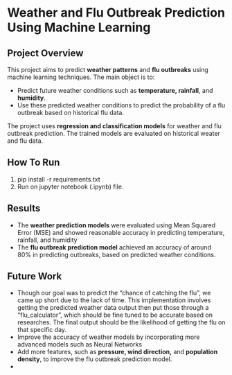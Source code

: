 # **Weather and Flu Outbreak Prediction Using Machine Learning**

## Project Overview

This project aims to predict **weather patterns** and **flu outbreaks** using machine learning techniques. The main object is to:

- Predict future weather conditions such as **temperature, rainfall**, and **humidity**. 
- Use these predicted weather conditions to predict the probability of a flu outbreak based on historical flu data.

The project uses **regression and classification models** for weather and flu outbreak prediction. The trained models are evaluated on historical weater and flu data.


## How To Run

1. pip install -r requirements.txt
2. Run on jupyter notebook (.ipynb) file.

## Results

- The **weather prediction models** were evaluated using Mean Squared Error (MSE) and showed reasonable accuracy in predicting temperature, rainfall, and humidity
- The **flu outbreak prediction model** achieved an accuracy of around 80% in predicting outbreaks, based on predicted weather conditions.

## Future Work

- Though our goal was to predict the “chance of catching the flu”, we came up short due to the lack of time. This implementation involves getting the predicted weather data output then put those through a “flu_calculator”, which should be fine tuned to be accurate based on researches. The final output should be the likelihood of getting the flu on that specific day.  
- Improve the accuracy of weather models by incorporating more advanced models such as Neural Networks
- Add more features, such as **pressure, wind direction,** and **population density**, to improve the flu outbreak prediction model.
- 

